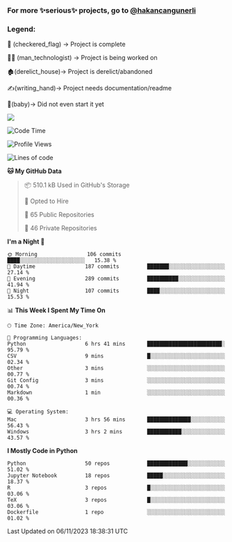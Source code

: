 ### For more ✨serious✨ projects, go to [@hakancangunerli](https://github.com/hakancangunerli)


### Legend:


🏁 (checkered_flag) -> Project is complete

👨‍💻 (man_technologist)   -> Project is being worked on

🏚️(derelict_house)-> Project is derelict/abandoned

✍️(writing_hand)-> Project needs documentation/readme

👶(baby)-> Did not even start it yet

![](https://github-readme-stats.vercel.app/api/top-langs/?username=hakancangunerli&layout=compact&hide=tex,html,shell,CSS,Ruby,Makefile,EmberScript,MATLAB,C&langs_count=6&exclude_repo=2015-csharp,gt_code,gsu_code,uga_code,uga_robotics)

<!--START_SECTION:waka-->
![Code Time](http://img.shields.io/badge/Code%20Time-575%20hrs%2036%20mins-blue)

![Profile Views](http://img.shields.io/badge/Profile%20Views-0-blue)

![Lines of code](https://img.shields.io/badge/From%20Hello%20World%20I%27ve%20Written-3.1%20million%20lines%20of%20code-blue)

**🐱 My GitHub Data** 

> 📦 510.1 kB Used in GitHub's Storage 
 > 
> 💼 Opted to Hire
 > 
> 📜 65 Public Repositories 
 > 
> 🔑 46 Private Repositories 
 > 
**I'm a Night 🦉** 

```text
🌞 Morning                106 commits         ████░░░░░░░░░░░░░░░░░░░░░   15.38 % 
🌆 Daytime                187 commits         ███████░░░░░░░░░░░░░░░░░░   27.14 % 
🌃 Evening                289 commits         ██████████░░░░░░░░░░░░░░░   41.94 % 
🌙 Night                  107 commits         ████░░░░░░░░░░░░░░░░░░░░░   15.53 % 
```


📊 **This Week I Spent My Time On** 

```text
🕑︎ Time Zone: America/New_York

💬 Programming Languages: 
Python                   6 hrs 41 mins       ████████████████████████░   95.79 % 
CSV                      9 mins              █░░░░░░░░░░░░░░░░░░░░░░░░   02.34 % 
Other                    3 mins              ░░░░░░░░░░░░░░░░░░░░░░░░░   00.77 % 
Git Config               3 mins              ░░░░░░░░░░░░░░░░░░░░░░░░░   00.74 % 
Markdown                 1 min               ░░░░░░░░░░░░░░░░░░░░░░░░░   00.36 % 

💻 Operating System: 
Mac                      3 hrs 56 mins       ██████████████░░░░░░░░░░░   56.43 % 
Windows                  3 hrs 2 mins        ███████████░░░░░░░░░░░░░░   43.57 % 
```

**I Mostly Code in Python** 

```text
Python                   50 repos            █████████████░░░░░░░░░░░░   51.02 % 
Jupyter Notebook         18 repos            █████░░░░░░░░░░░░░░░░░░░░   18.37 % 
R                        3 repos             █░░░░░░░░░░░░░░░░░░░░░░░░   03.06 % 
TeX                      3 repos             █░░░░░░░░░░░░░░░░░░░░░░░░   03.06 % 
Dockerfile               1 repo              ░░░░░░░░░░░░░░░░░░░░░░░░░   01.02 % 
```




 Last Updated on 06/11/2023 18:38:31 UTC
<!--END_SECTION:waka-->


